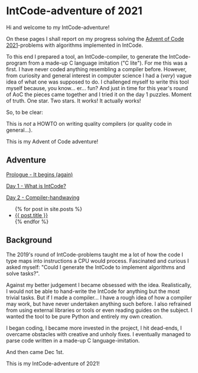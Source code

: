 # IntCode-adventure of 2021
Hi and welcome to my IntCode-adventure!

On these pages I shall report on my progress solving the [Advent of Code 2021](https://adventofcode.com/2021)-problems with algorithms implemented in IntCode.

To this end I prepared a tool, an IntCode-compiler, to generate the IntCode-program from a made-up C language imitation ("C lite"). For me this was a first. I have never coded anything resembling a compiler before. However, from curiosity and general interest in computer science I had a (*very*) vague idea of what one was supposed to do. I challenged myself to write this tool myself because, you know... er... fun? And just in time for this year's round of AoC the pieces came together and I tried it on the day 1 puzzles. Moment of truth. One star. Two stars. It works! It actually works!

So, to be clear:

This is *not* a HOWTO on writing quality compilers (or quality code in general...).

This is my Advent of Code adventure!

## Adventure
[Prologue - It begins (again)](prologue.md)

[Day 1 - What is IntCode?](day01.md)

[Day 2 - Compiler-handwaving](day02.md)

<ul>
  {% for post in site.posts %}
    <li>
      <a href="{{ post.url | relative_url }}">{{ post.title }}</a>
    </li>
  {% endfor %}
</ul>



## Background
The 2019's round of IntCode-problems taught me a lot of how the code I type maps into instructions a CPU would process. Fascinated and curious I asked myself: "Could I generate the IntCode to implement algorithms and solve tasks?".

Against my better judgement I became obsessed with the idea. Realistically, I would not be able to hand-write the IntCode for anything but the most trivial tasks. But if I made a compiler... I have a rough idea of how a compiler may work, but have never undertaken anything such before. I also refrained from using external libraries or tools or even reading guides on the subject. I wanted the tool to be pure Python and entirely my own creation. 

I began coding, I became more invested in the project, I hit dead-ends, I overcame obstacles with creative and unholy fixes. I eventually managed to parse code written in a made-up C language-imitation.

And then came Dec 1st. 

This is my IntCode-adventure of 2021!


